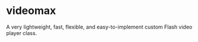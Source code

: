 # videomax
A very lightweight, fast, flexible, and easy-to-implement custom Flash video player class.
